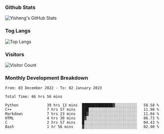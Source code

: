 ### Github Stats
![Yisheng's GitHub Stats](https://github-readme-stats-9qabuvhk1-gongyisheng.vercel.app/api?username=gongyisheng&count_private=true&show_icons=true)
### Tog Langs
![Top Langs](https://github-readme-stats-9qabuvhk1-gongyisheng.vercel.app/api/top-langs/?username=gongyisheng&layout=compact)
### Visitors
![Visitor Count](https://profile-counter.glitch.me/gongyisheng/count.svg)
### Monthly Development Breakdown
<!--START_SECTION:waka-->

```text
From: 03 December 2022 - To: 02 January 2023

Total Time: 66 hrs 56 mins

Python             39 hrs 13 mins  ██████████████▓░░░░░░░░░░   58.58 %
C++                7 hrs 57 mins   ███░░░░░░░░░░░░░░░░░░░░░░   11.90 %
Markdown           7 hrs 23 mins   ██▓░░░░░░░░░░░░░░░░░░░░░░   11.04 %
HTML               4 hrs 30 mins   █▓░░░░░░░░░░░░░░░░░░░░░░░   06.73 %
C                  2 hrs 57 mins   █░░░░░░░░░░░░░░░░░░░░░░░░   04.43 %
Bash               1 hr 56 mins    ▓░░░░░░░░░░░░░░░░░░░░░░░░   02.90 %
```

<!--END_SECTION:waka-->
